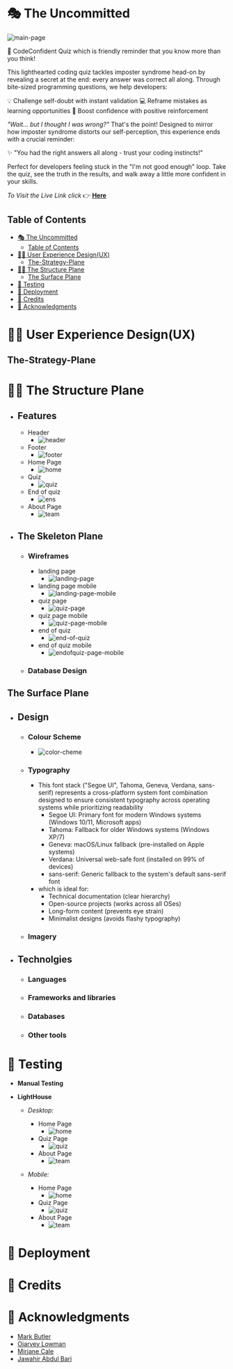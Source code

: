 # 🎭 The Uncommitted

![main-page](documents/images/responsive.png.png)

🧠 CodeConfident Quiz which is friendly reminder that you know more than you think!

This lighthearted coding quiz tackles imposter syndrome head-on by revealing a secret at the end: every answer was correct all along. Through bite-sized programming questions, we help developers:

💡 Challenge self-doubt with instant validation
💻 Reframe mistakes as learning opportunities
🚀 Boost confidence with positive reinforcement

*"Wait... but I thought I was wrong?"* That's the point! Designed to mirror how imposter syndrome distorts our self-perception, this experience ends with a crucial reminder:

✨ "You had the right answers all along - trust your coding instincts!"

Perfect for developers feeling stuck in the "I'm not good enough" loop. Take the quiz, see the truth in the results, and walk away a little more confident in your skills.


*To Visit the Live Link click* 👉 **[Here](https://uncommitted-quiz-1141a858de24.herokuapp.com/)**

## Table of Contents

- [🎭 The Uncommitted](#-the-uncommitted)
  - [Table of Contents](#table-of-contents)
- [🧑‍💻 User Experience Design(UX)](#-user-experience-designux)
  - [The-Strategy-Plane](#the-strategy-plane)
- [✍🏻 The Structure Plane](#-the-structure-plane)
  - [The Surface Plane](#the-surface-plane)
- [📝 Testing](#-testing)
- [🚀 Deployment](#-deployment)
- [🌟 Credits](#-credits)
- [💌 Acknowledgments](#-acknowledgments)


# 🧑‍💻 User Experience Design(UX)
  ## The-Strategy-Plane

# ✍🏻 The Structure Plane

  - ## Features
     - Header
       - ![header](documents/images/features-header.png)
     - Footer
       - ![footer](documents/images/features-footer.png)
     - Home Page
       - ![home](documents/images/features-home.png)
     - Quiz
       - ![quiz](documents/images/features-quiz.png)
     - End of quiz
       - ![ens](documents/images/features-end.png)
     - About Page
       - ![team](documents/images/features-about.png)

  - ## The Skeleton Plane
    - ### Wireframes
      - landing page
        - ![landing-page](documents/images/landing-page.png)
      - landing page mobile 
        - ![landing-page-mobile](documents/images/landing-page-mobile.png)
      - quiz page 
        - ![quiz-page](documents/images/quiz-page.png)
      - quiz page mobile 
        - ![quiz-page-mobile](documents/images/quiz-page-mobile.png)
      - end of quiz 
        - ![end-of-quiz](documents/images/end-of-quiz.png)
      - end of quiz mobile 
        - ![endofquiz-page-mobile](documents/images/endofquiz-page-mobile.png)

    - ### Database Design

## The Surface Plane
 - ## Design
    - ### Colour Scheme
      - ![color-cheme](documents/images/color-scheme.png)
    - ### Typography
      - This font stack ("Segoe UI", Tahoma, Geneva, Verdana, sans-serif) represents a cross-platform system font combination designed to ensure consistent typography across operating systems while prioritizing readability
        - Segoe UI: Primary font for modern Windows systems (Windows 10/11, Microsoft apps)
        - Tahoma: Fallback for older Windows systems (Windows XP/7)
        - Geneva: macOS/Linux fallback (pre-installed on Apple systems)
        - Verdana: Universal web-safe font (installed on 99% of devices)
        - sans-serif: Generic fallback to the system's default sans-serif font
      - which is ideal for:
        - Technical documentation (clear hierarchy)
        - Open-source projects (works across all OSes)
        - Long-form content (prevents eye strain)
        - Minimalist designs (avoids flashy typography)
    - ### Imagery
 - ## Technolgies
    - ### Languages
    - ### Frameworks and libraries
    - ### Databases
    - ### Other tools

# 📝 Testing
  - **Manual Testing**

  - **LightHouse**
    - *Desktop:*
       - Home Page
         - ![home](documents/images/home-lhd.png)
       - Quiz Page
         - ![quiz](documents/images/quiz-lhd.png)
       - About Page
         - ![team](documents/images/about-lhd.png)

    - *Mobile:*
      - Home Page
         - ![home](documents/images/home-lhm.png)
       - Quiz Page
         - ![quiz](documents/images/quiz-lhd.png)
       - About Page
         - ![team](documents/images/about-lhd.png)

# 🚀 Deployment

# 🌟 Credits

# 💌 Acknowledgments
  - [Mark Butler](https://github.com/Mbutler1991)
  - [Ojarvey Lowman](https://github.com/OJarvey)
  - [Mirjane Cale](https://github.com/mirjanacale)
  - [Jawahir Abdul Bari](https://github.com/Jawahir01)

